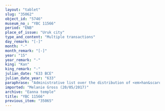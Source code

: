 ```yaml
---
layout: "tablet"
slug: "35062"
object_id: "5746"
museum_no_: "YBC 11566"
period: "ENB"
place_of_issue: "Uruk city"
type_and_content: "Multiple transactions"
day_remark: "[-]"
month: "-"
month_remark: "[-]"
year: "15"
year_remark: "-"
king: "Kan"
king_remark: "-"
julian_date: "633 BCE"
julian_date_year: "633"
paraphrase: "Administrative list over the distribution of <em>han&scaron;u</em> land: Cadastral map of <em>han&scaron;u</em> plots and their associated <em>rab han&scaron;e</em>s, which were granted by the king. The plots reach from the area (<em>līmu</em>) of the temple as far as Bit-Ahhe&scaron;āya. Originating from the Bab-nār-&scaron;arri, the front of each <em>han&scaron;u</em> field measures 300 cubits (150 m). Among the <em>rab han&scaron;&ecirc;</em>&rsquo;s we find <em>inter alia</em> Nab&ucirc;-ēṭir/Nab&ucirc;-&scaron;umu-ēre&scaron;, Mukīn-zēri/Nab&ucirc;-udammiq, &Scaron;umāya/Zabunu, Nab&ucirc;-&scaron;umu-ēre&scaron;/Nab&ucirc;-u&scaron;allim and the governor (<em>&scaron;ākin ṭēmi</em>) Na&rsquo;id-Marduk."
imported: "Melanie Gross (20/05/2017)"
archive: "Eanna temple"
title: "YBC 11566"
previous_item: "35065"
---
```

